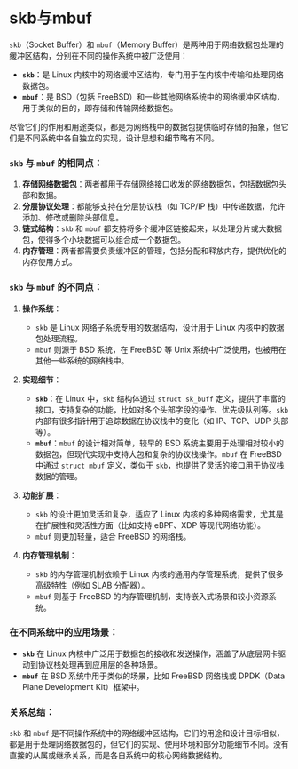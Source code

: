 # skb与mbuf

`skb`（Socket Buffer）和 `mbuf`（Memory Buffer）是两种用于网络数据包处理的缓冲区结构，分别在不同的操作系统中被广泛使用：

- **`skb`**：是 Linux 内核中的网络缓冲区结构，专门用于在内核中传输和处理网络数据包。
- **`mbuf`**：是 BSD（包括 FreeBSD）和一些其他网络系统中的网络缓冲区结构，用于类似的目的，即存储和传输网络数据包。

尽管它们的作用和用途类似，都是为网络栈中的数据包提供临时存储的抽象，但它们是不同系统中各自独立的实现，设计思想和细节略有不同。

### `skb` 与 `mbuf` 的相同点：
1. **存储网络数据包**：两者都用于存储网络接口收发的网络数据包，包括数据包头部和数据。
2. **分层协议处理**：都能够支持在分层协议栈（如 TCP/IP 栈）中传递数据，允许添加、修改或删除头部信息。
3. **链式结构**：`skb` 和 `mbuf` 都支持将多个缓冲区链接起来，以处理分片或大数据包，使得多个小块数据可以组合成一个数据包。
4. **内存管理**：两者都需要负责缓冲区的管理，包括分配和释放内存，提供优化的内存使用方式。

### `skb` 与 `mbuf` 的不同点：
1. **操作系统**：
   - `skb` 是 Linux 网络子系统专用的数据结构，设计用于 Linux 内核中的数据包处理流程。
   - `mbuf` 则源于 BSD 系统，在 FreeBSD 等 Unix 系统中广泛使用，也被用在其他一些系统的网络栈中。
   
2. **实现细节**：
   - **`skb`**：在 Linux 中，`skb` 结构体通过 `struct sk_buff` 定义，提供了丰富的接口，支持复杂的功能，比如对多个头部字段的操作、优先级队列等。`skb` 内部有很多指针用于追踪数据在协议栈中的变化（如 IP、TCP、UDP 头部等）。
   - **`mbuf`**：`mbuf` 的设计相对简单，较早的 BSD 系统主要用于处理相对较小的数据包，但现代实现中支持大包和复杂的协议栈操作。`mbuf` 在 FreeBSD 中通过 `struct mbuf` 定义，类似于 `skb`，也提供了灵活的接口用于协议栈数据的管理。

3. **功能扩展**：
   - `skb` 的设计更加灵活和复杂，适应了 Linux 内核的多种网络需求，尤其是在扩展性和灵活性方面（比如支持 eBPF、XDP 等现代网络功能）。
   - `mbuf` 则更加轻量，适合 FreeBSD 的网络栈。

4. **内存管理机制**：
   - `skb` 的内存管理机制依赖于 Linux 内核的通用内存管理系统，提供了很多高级特性（例如 SLAB 分配器）。
   - `mbuf` 则基于 FreeBSD 的内存管理机制，支持嵌入式场景和较小资源系统。

### 在不同系统中的应用场景：
- **`skb`** 在 Linux 内核中广泛用于数据包的接收和发送操作，涵盖了从底层网卡驱动到协议栈处理再到应用层的各种场景。
- **`mbuf`** 在 BSD 系统中用于类似的场景，比如 FreeBSD 网络栈或 DPDK（Data Plane Development Kit）框架中。

### 关系总结：
`skb` 和 `mbuf` 是不同操作系统中的网络缓冲区结构，它们的用途和设计目标相似，都是用于处理网络数据包的，但它们的实现、使用环境和部分功能细节不同。没有直接的从属或继承关系，而是各自系统中的核心网络数据结构。